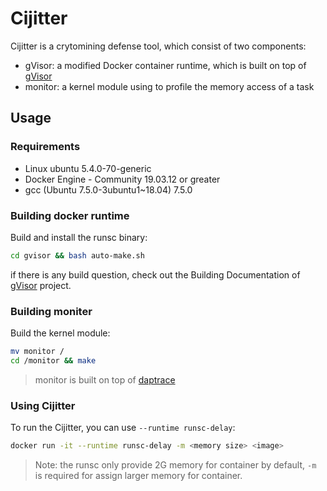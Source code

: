 # Cijitter 

Cijitter is a crytomining defense tool, which consist of two components: 
- gVisor: a modified Docker container runtime, which is built on top of [gVisor](https://github.com/google/gvisor)
- monitor: a kernel module using to profile the memory access of a task

## Usage

### Requirements
- Linux ubuntu 5.4.0-70-generic
- Docker Engine - Community 19.03.12 or greater
- gcc (Ubuntu 7.5.0-3ubuntu1~18.04) 7.5.0

### Building docker runtime
Build and install the runsc binary:

```sh
cd gvisor && bash auto-make.sh
```
if there is any build question, check out the Building Documentation of [gVisor](https://github.com/google/gvisor) project.

### Building moniter
Build the kernel module:

```sh
mv monitor /
cd /monitor && make
```

> monitor is built on top of [daptrace](https://github.com/daptrace/daptrace)

### Using Cijitter 
To run the Cijitter, you can use `--runtime runsc-delay`:
```sh
docker run -it --runtime runsc-delay -m <memory size> <image>
```

> Note: the runsc only provide 2G memory for container by default, `-m` is required for assign larger memory for container.
